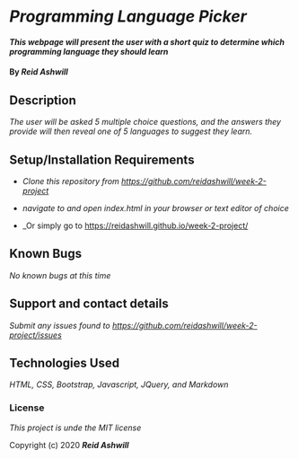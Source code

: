 # _Programming Language Picker_

#### _This webpage will present the user with a short quiz to determine which programming language they should learn_

#### By _**Reid Ashwill**_

## Description

_The user will be asked 5 multiple choice questions, and the answers they provide will then reveal one of 5 languages to suggest they learn._

## Setup/Installation Requirements

* _Clone this repository from https://github.com/reidashwill/week-2-project_
* _navigate to and open index.html in your browser or text editor of choice_

* _Or simply go to https://reidashwill.github.io/week-2-project/


## Known Bugs

_No known bugs at this time_

## Support and contact details

_Submit any issues found to https://github.com/reidashwill/week-2-project/issues_

## Technologies Used

_HTML, CSS, Bootstrap, Javascript, JQuery, and Markdown_

### License

*This project is unde the MIT license*

Copyright (c) 2020 **_Reid Ashwill_**